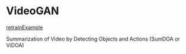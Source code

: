 # VideoGAN

[retrainExample](https://github.com/ultralytics/yolov3/wiki/Example:-Transfer-Learning)

Summarization of Video by Detecting Objects and Actions (SumDOA or ViDOA)
